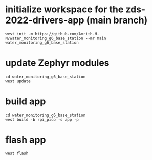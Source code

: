 # initialize workspace for the zds-2022-drivers-app (main branch)

```
west init -m https://github.com/Amrith-H-N/water_monitoring_g6_base_station --mr main water_monitoring_g6_base_station
```

# update Zephyr modules
```
cd water_monitoring_g6_base_station
west update
```
# build app
```
cd water_monitoring_g6_base_station
west build -b rpi_pico -s app -p
```

# flash app
```
west flash
```
